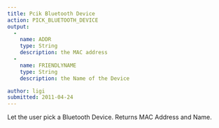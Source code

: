 ```yaml
---
title: Pcik Bluetooth Device
action: PICK_BLUETOOTH_DEVICE
output: 
  - 
    name: ADDR
    type: String
    description: the MAC address
  -
    name: FRIENDLYNAME
    type: String
    description: the Name of the Device

author: ligi
submitted: 2011-04-24
---
```

Let the user pick a Bluetooth Device. Returns MAC Address and Name.
